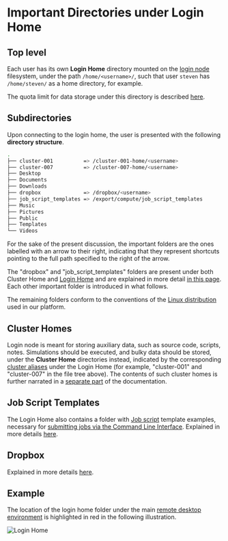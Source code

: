 # Important Directories under Login Home 

## Top level

Each user has its own **Login Home** directory mounted on the [login node](overview.md) filesystem, under the path `/home/<username>/`, such that user `steven` has `/home/steven/` as a home directory, for example. 

The quota limit for data storage under this directory is described [here](../../data-on-disk/quotas.md).

## Subdirectories
 
Upon connecting to the login home, the user is presented with the following **directory structure**.

 
```bash
.
├── cluster-001          => /cluster-001-home/<username>
├── cluster-007          => /cluster-007-home/<username>
├── Desktop
├── Documents
├── Downloads
├── dropbox              => /dropbox/<username>
├── job_script_templates => /export/compute/job_script_templates
├── Music
├── Pictures
├── Public
├── Templates
└── Videos
```

For the sake of the present discussion, the important folders are the ones labelled with an arrow to their right, indicating that they represent shortcuts pointing to the full path specified to the right of the arrow.

The "dropbox" and "job_script_templates" folders are present under both Cluster Home and [Login Home](../login/directories.md) and are explained in more detail [in this page](../../data-on-disk/directories.md). Each other important folder is introduced in what follows. 

The remaining folders conform to the conventions of the [Linux distribution](../../remote-connection/remote-desktop.md#linux-environment) used in our platform.

## Cluster Homes

Login node is meant for storing auxiliary data, such as source code, scripts, notes. Simulations should be executed, and bulky data should be stored, under the **Cluster Home** directories instead, indicated by the corresponding [cluster aliases](../clusters/overview.md#cluster-aliases) under the Login Home (for example, "cluster-001" and "cluster-007" in the file tree above). The contents of such cluster homes is further narrated in a [separate part](../clusters/directories.md) of the documentation.

## Job Script Templates

The Login Home also contains a folder with [Job script](../../jobs-cli/batch-scripts/overview.md) template examples, necessary for [submitting jobs via the Command Line Interface](../../jobs-cli/overview.md). Explained in more details [here](../../data-on-disk/directories.md#job-script-templates).

## Dropbox

Explained in more details [here](../../data-on-disk/directories.md#dropbox). 

## Example

The location of the login home folder under the main [remote desktop environment](../../remote-connection/remote-desktop.md) is highlighted in red in the following illustration. 

![Login Home](/images/infrastructure/login-home.png "Login Home")
